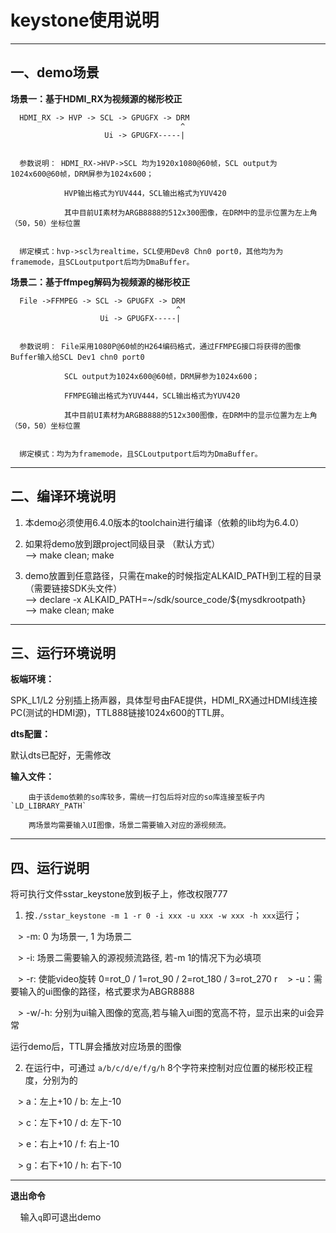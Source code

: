 # keystone使用说明

---

## 一、demo场景

**场景一：基于HDMI_RX为视频源的梯形校正**

```
  HDMI_RX -> HVP -> SCL -> GPUGFX -> DRM
                                      ^
                     Ui -> GPUGFX-----|


  参数说明： HDMI_RX->HVP->SCL 均为1920x1080@60帧，SCL output为1024x600@60帧，DRM屏参为1024x600；

            HVP输出格式为YUV444，SCL输出格式为YUV420

            其中目前UI素材为ARGB8888的512x300图像，在DRM中的显示位置为左上角（50，50）坐标位置


  绑定模式：hvp->scl为realtime，SCL使用Dev8 Chn0 port0，其他均为为framemode，且SCLoutputport后均为DmaBuffer。
```

**场景二：基于ffmpeg解码为视频源的梯形校正**

```
  File ->FFMPEG -> SCL -> GPUGFX -> DRM
                                     ^
                    Ui -> GPUGFX-----|


  参数说明： File采用1080P@60帧的H264编码格式，通过FFMPEG接口将获得的图像Buffer输入给SCL Dev1 chn0 port0

            SCL output为1024x600@60帧，DRM屏参为1024x600；

            FFMPEG输出格式为YUV444，SCL输出格式为YUV420

            其中目前UI素材为ARGB8888的512x300图像，在DRM中的显示位置为左上角（50，50）坐标位置


  绑定模式：均为为framemode，且SCLoutputport后均为DmaBuffer。
```

---

## 二、编译环境说明

1. 本demo必须使用6.4.0版本的toolchain进行编译（依赖的lib均为6.4.0）

2. 如果将demo放到跟project同级目录   （默认方式）  
    --> make clean; make

3. demo放置到任意路径，只需在make的时候指定ALKAID_PATH到工程的目录（需要链接SDK头文件）  
    --> declare -x ALKAID_PATH=~/sdk/source_code/${mysdkrootpath}  
    --> make clean; make

---

## 三、运行环境说明

**板端环境：**

SPK_L1/L2 分别插上扬声器，具体型号由FAE提供，HDMI_RX通过HDMI线连接PC(测试的HDMI源)，TTL888链接1024x600的TTL屏。

**dts配置：**

默认dts已配好，无需修改

**输入文件：**

```
    由于该demo依赖的so库较多，需统一打包后将对应的so库连接至板子内`LD_LIBRARY_PATH`

    两场景均需要输入UI图像，场景二需要输入对应的源视频流。

```

---

## 四、运行说明

将可执行文件sstar_keystone放到板子上，修改权限777

1. 按`./sstar_keystone -m 1 -r 0 -i xxx -u xxx -w xxx -h xxx`运行；

   > -m: 0 为场景一, 1 为场景二

   > -i: 场景二需要输入的源视频流路径, 若-m 1的情况下为必填项

   > -r: 使能video旋转 0=rot_0 / 1=rot_90 / 2=rot_180 / 3=rot_270 
r
   > -u：需要输入的ui图像的路径，格式要求为ABGR8888

   > -w/-h: 分别为ui输入图像的宽高,若与输入ui图的宽高不符，显示出来的ui会异常


运行demo后，TTL屏会播放对应场景的图像

2. 在运行中，可通过 `a/b/c/d/e/f/g/h` 8个字符来控制对应位置的梯形校正程度，分别为的

   > a：左上+10 / b: 左上-10

   > c：左下+10 / d: 左下-10

   > e：右上+10 / f: 右上-10

   > g：右下+10 / h: 右下-10

---

**退出命令**

    输入`q`即可退出demo

